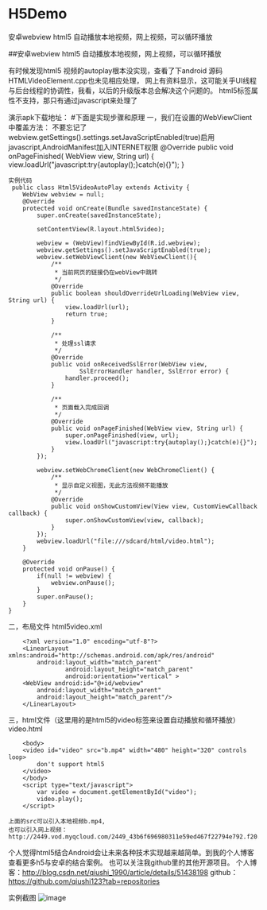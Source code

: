# H5Demo
安卓webview html5 自动播放本地视频，网上视频，可以循环播放

##安卓webview html5 自动播放本地视频，网上视频，可以循环播放

有时候发现html5 视频的autoplay根本没实现，查看了下android 源码HTMLVideoElement.cpp也未见相应处理，
网上有资料显示，这可能关乎UI线程与后台线程的协调性，我看，以后的升级版本总会解决这个问题的。
html5标签属性不支持，那只有通过javascript来处理了


演示apk下载地址：
#下面是实现步骤和原理
一，我们在设置的WebViewClient中覆盖方法：
	不要忘记了webview.getSettings().settings.setJavaScriptEnabled(true)启用javascript,AndroidManifest加入INTERNET权限
	@Override
	public void onPageFinished( WebView view, String url) {
		view.loadUrl("javascript:try{autoplay();}catch(e){}");
	}
	
	实例代码
	 public class Html5VideoAutoPlay extends Activity {
		WebView webview = null;
		@Override
		protected void onCreate(Bundle savedInstanceState) {
			super.onCreate(savedInstanceState);

			setContentView(R.layout.html5video);

			webview = (WebView)findViewById(R.id.webview);
			webview.getSettings().setJavaScriptEnabled(true);
			webview.setWebViewClient(new WebViewClient(){
				/**
				 * 当前网页的链接仍在webView中跳转
				 */
				@Override
				public boolean shouldOverrideUrlLoading(WebView view, String url) {
					view.loadUrl(url);
					return true;
				}

				/**
				 * 处理ssl请求
				 */
				@Override
				public void onReceivedSslError(WebView view,
						SslErrorHandler handler, SslError error) {
					handler.proceed();
				}

				/**
				 * 页面载入完成回调
				 */
				@Override
				public void onPageFinished(WebView view, String url) {
					super.onPageFinished(view, url);
					view.loadUrl("javascript:try{autoplay();}catch(e){}");
				}
			});

			webview.setWebChromeClient(new WebChromeClient() {
				/**
				 * 显示自定义视图，无此方法视频不能播放
				 */
				@Override
				public void onShowCustomView(View view, CustomViewCallback callback) {
					super.onShowCustomView(view, callback);
				}
			});
			webview.loadUrl("file:///sdcard/html/video.html");
		}

		@Override
		protected void onPause() {
			if(null != webview) {
				webview.onPause();
			}
			super.onPause();
		}
    }
	
二，布局文件
	html5video.xml
	
		<?xml version="1.0" encoding="utf-8"?>
		<LinearLayout xmlns:android="http://schemas.android.com/apk/res/android"
			android:layout_width="match_parent"
					android:layout_height="match_parent"
					android:orientation="vertical" >
		<WebView android:id="@+id/webview"
			android:layout_width="match_parent"
			android:layout_height="match_parent"/>
		</LinearLayout>
	
三，html文件（这里用的是html5的video标签来设置自动播放和循环播放）
	video.html

		<body>
		<video id="video" src="b.mp4" width="480" height="320" controls loop>
			don't support html5
		</video>
		</body>
		<script type="text/javascript">
			var video = document.getElementById("video");
			video.play();
		</script>
	
	上面的src可以引入本地视频b.mp4,
	也可以引入网上视频：http://2449.vod.myqcloud.com/2449_43b6f696980311e59ed467f22794e792.f20.mp4
	
个人觉得html5结合Android会让未来各种技术实现越来越简单。到我的个人博客查看更多h5与安卓的结合案例。
也可以关注我github里的其他开源项目。
个人博客：http://blog.csdn.net/qiushi_1990/article/details/51438198
github：https://github.com/qiushi123?tab=repositories

实例截图
![image](https://github.com/qiushi123/H5Demo/blob/master/images_apk/QQ%E6%88%AA%E5%9B%BE20160517175500.png?raw=true)




	
	
	
	
